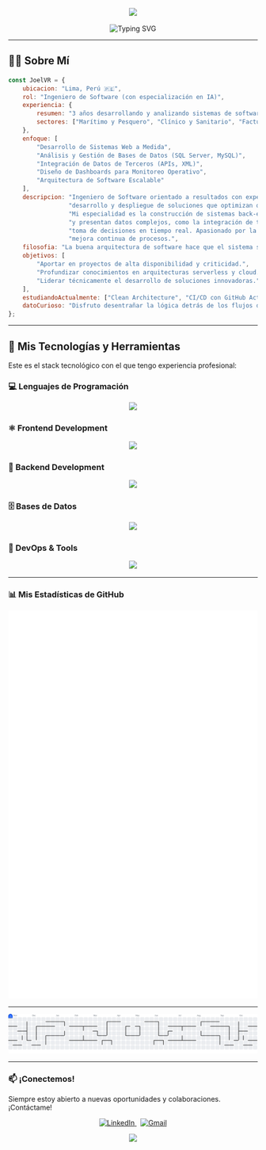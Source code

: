 <p align="center">
  <img src="https://capsule-render.vercel.app/api?type=wave&color=0:3498DB,100:2C3E50&height=250&section=header&text=Joel%20V%20R&fontSize=80&fontColor=fff&animation=twinkling" />
</p>

<div id="user-content-toc" align="center">
  <img src="https://readme-typing-svg.herokuapp.com?font=JetBrains+Mono&size=28&pause=1000&color=3498DB&center=true&vCenter=true&width=600&lines=Joel+V+R;Ing.+de+Software+con+Inteligencia+Art.;Desarrollador+Full-Stack;Analista+de+Sistemas+TI" alt="Typing SVG" />
</div>

---

## 👨‍💻 Sobre Mí

```javascript
const JoelVR = {
    ubicacion: "Lima, Perú 🇵🇪",
    rol: "Ingeniero de Software (con especialización en IA)",
    experiencia: {
        resumen: "3 años desarrollando y analizando sistemas de software complejos, desde aplicaciones de escritorio hasta plataformas web de monitoreo en tiempo real.",
        sectores: ["Marítimo y Pesquero", "Clínico y Sanitario", "Facturación y Ventas"]
    },
    enfoque: [
        "Desarrollo de Sistemas Web a Medida",
        "Análisis y Gestión de Bases de Datos (SQL Server, MySQL)",
        "Integración de Datos de Terceros (APIs, XML)",
        "Diseño de Dashboards para Monitoreo Operativo",
        "Arquitectura de Software Escalable"
    ],
    descripcion: "Ingeniero de Software orientado a resultados con experiencia probada en el diseño,"+
                 "desarrollo y despliegue de soluciones que optimizan operaciones críticas."+
                 "Mi especialidad es la construcción de sistemas back-end robustos que procesan"+
                 "y presentan datos complejos, como la integración de telemetría satelital para la"+
                 "toma de decisiones en tiempo real. Apasionado por la arquitectura de software y la"+
                 "mejora continua de procesos.",
    filosofia: "La buena arquitectura de software hace que el sistema sea elocuente y fácil de entender.",
    objetivos: [
        "Aportar en proyectos de alta disponibilidad y criticidad.",
        "Profundizar conocimientos en arquitecturas serverless y cloud.",
        "Liderar técnicamente el desarrollo de soluciones innovadoras."
    ],
    estudiandoActualmente: ["Clean Architecture", "CI/CD con GitHub Actions", "Optimización de Consultas SQL"],
    datoCurioso: "Disfruto desentrañar la lógica detrás de los flujos de datos complejos, casi tanto como un buen café por la mañana ☕."
};
```  
---

## 🚀 Mis Tecnologías y Herramientas

Este es el stack tecnológico con el que tengo experiencia profesional:
### 💻 Lenguajes de Programación
<p align="center">
  <a href="https://skillicons.dev">
    <img src="https://skillicons.dev/icons?i=python,php,js,java,ts,cs,r" />
  </a>
</p>

### ⚛️ Frontend Development
<p align="center">
  <a href="https://skillicons.dev">
    <img src="https://skillicons.dev/icons?i=react,angular,next,redux,bootstrap,tailwind,sass,astro,css,html" />
  </a>
</p>

### 🔧 Backend Development
<p align="center">
  <a href="https://skillicons.dev">
    <img src="https://skillicons.dev/icons?i=nodejs,laravel,express,fastapi,nest" />
  </a>
</p>

### 🗄️ Bases de Datos
<p align="center">
  <a href="https://skillicons.dev">
    <img src="https://skillicons.dev/icons?i=mysql,postgresql,mongodb,sqlite,redis,firebase" />
  </a>
</p>

### 🚀 DevOps & Tools
<p align="center">
  <a href="https://skillicons.dev">
    <img src="https://skillicons.dev/icons?i=github,git,vscode,visualstudio,pycharm,notion,postman,discord,linux,npm,ubuntu," />
  </a>
</p>

---

### 📊 Mis Estadísticas de GitHub

<p align="center">
  <img src="github-metrics.svg" alt="Metrics" />
</p>

---

<picture>
  <source media="(prefers-color-scheme: dark)" srcset="https://raw.githubusercontent.com/JoelVR1307/JoelVR1307/output/pacman-contribution-graph-dark.svg">
  <source media="(prefers-color-scheme: light)" srcset="https://raw.githubusercontent.com/JoelVR1307/JoelVR1307/output/pacman-contribution-graph.svg">
  <img alt="pacman contribution graph" src="https://raw.githubusercontent.com/JoelVR1307/JoelVR1307/output/pacman-contribution-graph.svg">
</picture>

---

### 📫 ¡Conectemos!

Siempre estoy abierto a nuevas oportunidades y colaboraciones. ¡Contáctame!

<p align="center">
  <a href="https://www.linkedin.com/in/cristofer-joel-villanueva-rojas-68a37927b/?originalSubdomain=pe" target="_blank">
    <img src="https://img.shields.io/badge/LinkedIn-0077B5?style=for-the-badge&logo=linkedin&logoColor=white" alt="LinkedIn">
  </a>
  &nbsp;
  <a href="mailto:cristofer.villa.1307@gmail.com">
    <img src="https://img.shields.io/badge/Gmail-D14836?style=for-the-badge&logo=gmail&logoColor=white" alt="Gmail">
  </a>
</p>

<p align="center">
  <img src="https://capsule-render.vercel.app/api?type=wave&color=0:3498DB,100:2C3E50&height=150&section=footer" />
</p>
